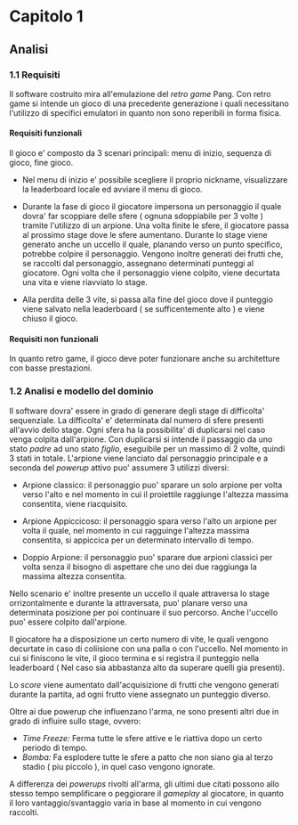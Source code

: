 # Capitolo 1

## Analisi 

### 1.1 Requisiti 

Il software costruito mira all'emulazione del *retro game* Pang.
Con retro game si intende un gioco di una precedente generazione i quali necessitano l'utilizzo di specifici emulatori in quanto non sono reperibili in forma fisica.

#### Requisiti funzionali
Il gioco e' composto da 3 scenari principali: menu di inizio, sequenza di gioco, fine gioco.

 - Nel menu di inizio e' possibile scegliere il proprio nickname, visualizzare la leaderboard locale ed avviare il menu di gioco.

 - Durante la fase di gioco il giocatore impersona un personaggio il quale dovra' far scoppiare delle sfere ( ognuna sdoppiabile per 3 volte ) tramite l'utilizzo di un arpione.
 Una volta finite le sfere, il giocatore passa al prossimo stage dove le sfere aumentano.
 Durante lo stage viene generato anche un uccello il quale, planando verso un punto specifico, potrebbe colpire il personaggio.
 Vengono inoltre generati dei frutti che, se raccolti dal personaggio, assegnano determinati punteggi al giocatore.
 Ogni volta che il personaggio viene colpito, viene decurtata una vita e viene riavviato lo stage.

- Alla perdita delle 3 vite, si passa alla fine del gioco dove il punteggio viene salvato nella leaderboard ( se sufficentemente alto ) e viene chiuso il gioco.

#### Requisiti non funzionali
In quanto retro game, il gioco deve poter funzionare anche su architetture con basse prestazioni.


### 1.2 Analisi e modello del dominio

Il software dovra' essere in grado di generare degli stage di difficolta' sequenziale.
La difficolta' e' determinata dal numero di sfere presenti all'avvio dello stage.
Ogni sfera ha la possibilita' di duplicarsi nel caso venga colpita dall'arpione.
Con duplicarsi si intende il passaggio da uno stato *padre* ad uno stato *figlio*, eseguibile per un massimo di 2 volte, quindi 3 stati in totale.
L'arpione viene lanciato dal personaggio principale e a seconda del *powerup* attivo puo' assumere 3 utilizzi diversi:

 - Arpione classico: il personaggio puo' sparare un solo arpione per volta verso l'alto e nel momento in cui il proiettile raggiunge l'altezza massima consentita, viene riacquisito.

 - Arpione Appiccicoso: il personaggio spara verso l'alto un arpione per volta il quale, nel momento in cui ragguinge l'altezza massima consentita, si appiccica per un determinato intervallo di tempo.

 - Doppio Arpione: il personaggio puo' sparare due arpioni classici per volta senza il bisogno di aspettare che uno dei due raggiunga la massima altezza consentita.

Nello scenario e' inoltre presente un uccello il quale attraversa lo stage orrizontalmente e durante la attraversata, puo' planare verso una determinata posizione per poi continuare il suo percorso. Anche l'uccello puo' essere colpito dall'arpione.

Il giocatore ha a disposizione un certo numero di vite, le quali vengono decurtate in caso di coliisione con una palla o con l'uccello. Nel momento in cui si finiscono le vite, il gioco termina e si registra il punteggio nella leaderboard ( Nel caso sia abbastanza alto da superare quelli gia presenti).

Lo *score* viene aumentato dall'acquisizione di frutti che vengono generati durante la partita, ad ogni frutto viene assegnato un punteggio diverso.

Oltre ai due powerup che influenzano l'arma, ne sono presenti altri due in grado di influire sullo stage, ovvero:

- *Time Freeze:* Ferma tutte le sfere attive e le riattiva dopo un certo periodo di tempo.
- *Bomba:* Fa esplodere tutte le sfere a patto che non siano gia al terzo stadio ( piu piccolo ), in quel caso vengono ignorate.

A differenza dei *powerups* rivolti all'arma, gli ultimi due citati possono allo stesso tempo semplificare o peggiorare il *gameplay* al giocatore, in quanto il loro vantaggio/svantaggio varia in base al momento in cui vengono raccolti.






